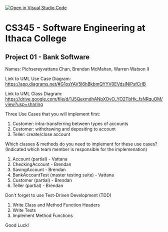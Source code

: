 [![Open in Visual Studio Code](https://classroom.github.com/assets/open-in-vscode-f059dc9a6f8d3a56e377f745f24479a46679e63a5d9fe6f495e02850cd0d8118.svg)](https://classroom.github.com/online_ide?assignment_repo_id=6983873&assignment_repo_type=AssignmentRepo)
# CS345 - Software Engineering at Ithaca College
## Project 01 - Bank Software

Names:
Pichsereyvattana Chan, Brendan McMahan, Warren Watson II

Link to UML Use Case Diagram:
https://app.diagrams.net/#G1osYAV5I6hBkbmQYYV0EVdsINlPsfCrlB

Link to UML Class Diagram:
https://drive.google.com/file/d/1J5QexmdhANbXOvO_YO2TbHk_fsNRquOM/view?usp=sharing

Three Use Cases that you will implement first:
1. Customer: intra-transferring between types of accounts
2. Customer: withdrawing and depositing to account
3. Teller: create/close account

Which classes & methods do you need to implement for these use cases?
(Indicated which team member is responsible for the implemenation)
1. Account (partial) - Vattana
2. CheckingAccount - Brendan
3. SavingAccount - Brendan
4. BankAccountTest (master testing suite) - Vattana
5. Customer (partial) - Brendan
6. Teller (partial) - Brendan

Don't forget to use Test-Driven Development (TDD)
1. Write Class and Method Function Headers
2. Write Tests
3. Implement Method Functions

Good Luck!

